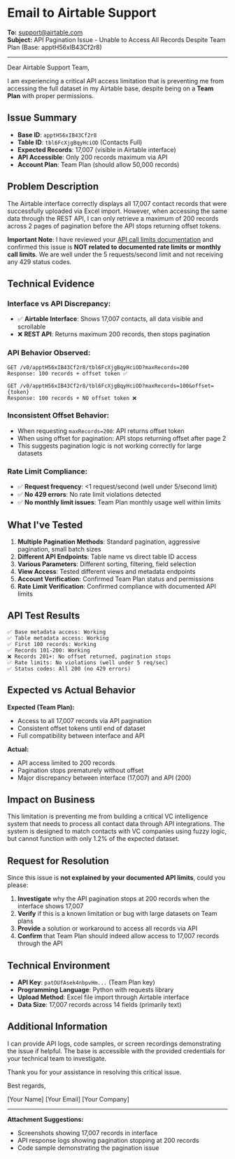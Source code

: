 # Email to Airtable Support

**To:** support@airtable.com  
**Subject:** API Pagination Issue - Unable to Access All Records Despite Team Plan (Base: apptH56xIB43Cf2r8)

---

Dear Airtable Support Team,

I am experiencing a critical API access limitation that is preventing me from accessing the full dataset in my Airtable base, despite being on a **Team Plan** with proper permissions.

## **Issue Summary**
- **Base ID**: `apptH56xIB43Cf2r8`
- **Table ID**: `tbl6FcXjgBqyHciOD` (Contacts Full)
- **Expected Records**: 17,007 (visible in Airtable interface)
- **API Accessible**: Only 200 records maximum via API
- **Account Plan**: Team Plan (should allow 50,000 records)

## **Problem Description**
The Airtable interface correctly displays all 17,007 contact records that were successfully uploaded via Excel import. However, when accessing the same data through the REST API, I can only retrieve a maximum of 200 records across 2 pages of pagination before the API stops returning offset tokens.

**Important Note**: I have reviewed your [API call limits documentation](https://support.airtable.com/docs/managing-api-call-limits-in-airtable) and confirmed this issue is **NOT related to documented rate limits or monthly call limits**. We are well under the 5 requests/second limit and not receiving any 429 status codes.

## **Technical Evidence**

### **Interface vs API Discrepancy:**
- ✅ **Airtable Interface**: Shows 17,007 contacts, all data visible and scrollable
- ❌ **REST API**: Returns maximum 200 records, then stops pagination

### **API Behavior Observed:**
```
GET /v0/apptH56xIB43Cf2r8/tbl6FcXjgBqyHciOD?maxRecords=200
Response: 100 records + offset token ✅

GET /v0/apptH56xIB43Cf2r8/tbl6FcXjgBqyHciOD?maxRecords=100&offset={token}
Response: 100 records + NO offset token ❌
```

### **Inconsistent Offset Behavior:**
- When requesting `maxRecords=200`: API returns offset token
- When using offset for pagination: API stops returning offset after page 2
- This suggests pagination logic is not working correctly for large datasets

### **Rate Limit Compliance:**
- ✅ **Request frequency**: <1 request/second (well under 5/second limit)
- ✅ **No 429 errors**: No rate limit violations detected
- ✅ **No monthly limit issues**: Team Plan monthly usage well within limits

## **What I've Tested**

1. **Multiple Pagination Methods**: Standard pagination, aggressive pagination, small batch sizes
2. **Different API Endpoints**: Table name vs direct table ID access
3. **Various Parameters**: Different sorting, filtering, field selection
4. **View Access**: Tested different views and metadata endpoints
5. **Account Verification**: Confirmed Team Plan status and permissions
6. **Rate Limit Verification**: Confirmed compliance with documented API limits

## **API Test Results**
```
✅ Base metadata access: Working
✅ Table metadata access: Working  
✅ First 100 records: Working
✅ Records 101-200: Working
❌ Records 201+: No offset returned, pagination stops
✅ Rate limits: No violations (well under 5 req/sec)
✅ Status codes: All 200 (no 429 errors)
```

## **Expected vs Actual Behavior**

**Expected (Team Plan):**
- Access to all 17,007 records via API pagination
- Consistent offset tokens until end of dataset
- Full compatibility between interface and API

**Actual:**
- API access limited to 200 records
- Pagination stops prematurely without offset
- Major discrepancy between interface (17,007) and API (200)

## **Impact on Business**
This limitation is preventing me from building a critical VC intelligence system that needs to process all contact data through API integrations. The system is designed to match contacts with VC companies using fuzzy logic, but cannot function with only 1.2% of the expected dataset.

## **Request for Resolution**
Since this issue is **not explained by your documented API limits**, could you please:

1. **Investigate** why the API pagination stops at 200 records when the interface shows 17,007
2. **Verify** if this is a known limitation or bug with large datasets on Team plans
3. **Provide** a solution or workaround to access all records via API
4. **Confirm** that Team Plan should indeed allow access to 17,007 records through the API

## **Technical Environment**
- **API Key**: `patOUfAsek4nbpvHm...` (Team Plan key)
- **Programming Language**: Python with requests library
- **Upload Method**: Excel file import through Airtable interface
- **Data Size**: 17,007 records across 14 fields (primarily text)

## **Additional Information**
I can provide API logs, code samples, or screen recordings demonstrating the issue if helpful. The base is accessible with the provided credentials for your technical team to investigate.

Thank you for your assistance in resolving this critical issue.

Best regards,

[Your Name]
[Your Email]
[Your Company]

---

**Attachment Suggestions:**
- Screenshots showing 17,007 records in interface
- API response logs showing pagination stopping at 200 records
- Code sample demonstrating the pagination issue 